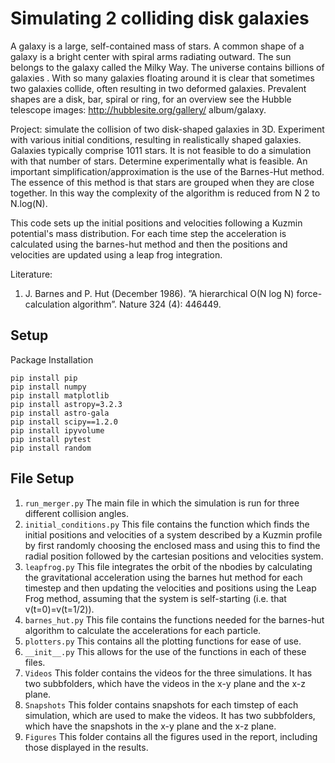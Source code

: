 # Simulating 2 colliding disk galaxies
A galaxy is a large, self-contained mass of stars. A common shape of a galaxy is a bright center with
spiral arms radiating outward. The sun belongs to the galaxy called the Milky Way. The universe
contains billions of galaxies . With so many galaxies floating around it is clear that sometimes two
galaxies collide, often resulting in two deformed galaxies. Prevalent shapes are a disk, bar, spiral or
ring, for an overview see the Hubble telescope images: http://hubblesite.org/gallery/
album/galaxy.

Project: simulate the collision of two disk-shaped galaxies in 3D. Experiment with various initial
conditions, resulting in realistically shaped galaxies. Galaxies typically comprise 1011 stars. It is
not feasible to do a simulation with that number of stars. Determine experimentally what is feasible.
An important simplification/approximation is the use of the Barnes-Hut method. The essence of this
method is that stars are grouped when they are close together. In this way the complexity of the
algorithm is reduced from N 2 to N.log(N).

This code sets up the initial positions and velocities following a Kuzmin potential's mass distribution. For each time step the acceleration is calculated using the barnes-hut method and then the positions and velocities are updated using a leap frog integration.

Literature:
1. J. Barnes and P. Hut (December 1986). ”A hierarchical O(N log N) force-calculation algorithm”. Nature 324 (4): 446449.

## Setup
Package Installation
```
pip install pip
pip install numpy
pip install matplotlib
pip install astropy=3.2.3
pip install astro-gala
pip install scipy==1.2.0
pip install ipyvolume
pip install pytest
pip install random
```

## File Setup
1. `run_merger.py`
The main file in which the simulation is run for three different collision angles.
2. `initial_conditions.py`
This file contains the function which finds the initial positions and velocities of a system described by a Kuzmin profile by first randomly choosing the enclosed mass and using this to find the radial position followed by the cartesian positions and velocities system.
3. `leapfrog.py`
This file integrates the orbit of the nbodies by calculating the gravitational acceleration using the barnes hut method for each timestep and then updating the velocities and positions using the Leap Frog method, assuming that the system is self-starting (i.e. that v(t=0)=v(t=1/2)).
4. `barnes_hut.py`
This file contains the functions needed for the barnes-hut algorithm to calculate the accelerations for each particle.
5. `plotters.py`
This contains all the plotting functions for ease of use.
6. `__init__.py`
This allows for the use of the functions in each of these files.
7. `Videos`
This folder contains the videos for the three simulations. It has two subbfolders, which have the videos in the x-y plane and the x-z plane.
8. `Snapshots`
This folder contains snapshots for each timstep of each simulation, which are used to make the videos. It has two subbfolders, which have the snapshots in the x-y plane and the x-z plane.
9. `Figures`
This folder contains all the figures used in the report, including those displayed in the results.